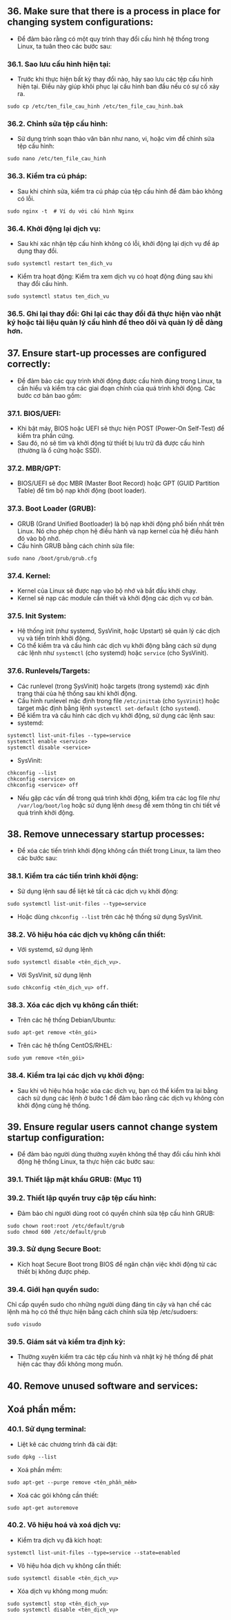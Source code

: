 ## 36. Make sure that there is a process in place for changing system configurations:
- Để đảm bảo rằng có một quy trình thay đổi cấu hình hệ thống trong Linux, ta tuân theo các bước sau:
### 36.1. Sao lưu cấu hình hiện tại: 
- Trước khi thực hiện bất kỳ thay đổi nào, hãy sao lưu các tệp cấu hình hiện tại. Điều này giúp khôi phục lại cấu hình ban đầu nếu có sự cố xảy ra.
```
sudo cp /etc/ten_file_cau_hinh /etc/ten_file_cau_hinh.bak
```
### 36.2. Chỉnh sửa tệp cấu hình: 
- Sử dụng trình soạn thảo văn bản như nano, vi, hoặc vim để chỉnh sửa tệp cấu hình:
```
sudo nano /etc/ten_file_cau_hinh
```

### 36.3. Kiểm tra cú pháp: 
- Sau khi chỉnh sửa, kiểm tra cú pháp của tệp cấu hình để đảm bảo không có lỗi.
```
sudo nginx -t  # Ví dụ với cấu hình Nginx
```

### 36.4. Khởi động lại dịch vụ: 
- Sau khi xác nhận tệp cấu hình không có lỗi, khởi động lại dịch vụ để áp dụng thay đổi.
```
sudo systemctl restart ten_dich_vu
```
- Kiểm tra hoạt động: Kiểm tra xem dịch vụ có hoạt động đúng sau khi thay đổi cấu hình.
```
sudo systemctl status ten_dich_vu
```
### 36.5. Ghi lại thay đổi: Ghi lại các thay đổi đã thực hiện vào nhật ký hoặc tài liệu quản lý cấu hình để theo dõi và quản lý dễ dàng hơn.

## 37. Ensure start-up processes are configured correctly:
- Để đảm bảo các quy trình khởi động được cấu hình đúng trong Linux, ta cần hiểu và kiểm tra các giai đoạn chính của quá trình khởi động. Các bước cơ bản bao gồm:

### 37.1. BIOS/UEFI:
- Khi bật máy, BIOS hoặc UEFI sẽ thực hiện POST (Power-On Self-Test) để kiểm tra phần cứng.
- Sau đó, nó sẽ tìm và khởi động từ thiết bị lưu trữ đã được cấu hình (thường là ổ cứng hoặc SSD).

### 37.2. MBR/GPT:
- BIOS/UEFI sẽ đọc MBR (Master Boot Record) hoặc GPT (GUID Partition Table) để tìm bộ nạp khởi động (boot loader).

### 37.3. Boot Loader (GRUB):
- GRUB (Grand Unified Bootloader) là bộ nạp khởi động phổ biến nhất trên Linux. Nó cho phép chọn hệ điều hành và nạp kernel của hệ điều hành đó vào bộ nhớ.
- Cấu hình GRUB bằng cách chỉnh sửa file:
```
sudo nano /boot/grub/grub.cfg
```
### 37.4. Kernel:
- Kernel của Linux sẽ được nạp vào bộ nhớ và bắt đầu khởi chạy.
- Kernel sẽ nạp các module cần thiết và khởi động các dịch vụ cơ bản.

### 37.5. Init System:
- Hệ thống init (như systemd, SysVinit, hoặc Upstart) sẽ quản lý các dịch vụ và tiến trình khởi động.
- Có thể kiểm tra và cấu hình các dịch vụ khởi động bằng cách sử dụng các lệnh như `systemctl` (cho systemd) hoặc `service` (cho SysVinit).

### 37.6. Runlevels/Targets:
- Các runlevel (trong SysVinit) hoặc targets (trong systemd) xác định trạng thái của hệ thống sau khi khởi động.
- Cấu hình runlevel mặc định trong file `/etc/inittab` (cho `SysVinit`) hoặc target mặc định bằng lệnh `systemctl set-default` (cho `systemd`).
- Để kiểm tra và cấu hình các dịch vụ khởi động, sử dụng các lệnh sau:
- systemd:
```
systemctl list-unit-files --type=service
systemctl enable <service>
systemctl disable <service>
```

- SysVinit:
```
chkconfig --list
chkconfig <service> on
chkconfig <service> off
```
- Nếu gặp các vấn đề trong quá trình khởi động, kiểm tra các log file như `/var/log/boot/log` hoặc sử dụng lệnh `dmesg` để xem thông tin chi tiết về quá trình khởi động.

## 38. Remove unnecessary startup processes:
- Để xóa các tiến trình khởi động không cần thiết trong Linux, ta làm theo các bước sau:
### 38.1. Kiểm tra các tiến trình khởi động:
- Sử dụng lệnh sau để liệt kê tất cả các dịch vụ khởi động:
```
sudo systemctl list-unit-files --type=service
```
- Hoặc dùng `chkconfig --list` trên các hệ thống sử dụng SysVinit.

### 38.2. Vô hiệu hóa các dịch vụ không cần thiết:
- Với systemd, sử dụng lệnh
```
sudo systemctl disable <tên_dịch_vụ>.
```
- Với SysVinit, sử dụng lệnh
```
sudo chkconfig <tên_dịch_vụ> off.
```

### 38.3. Xóa các dịch vụ không cần thiết:
- Trên các hệ thống Debian/Ubuntu:
```
sudo apt-get remove <tên_gói>
```

- Trên các hệ thống CentOS/RHEL:
```
sudo yum remove <tên_gói>
```

### 38.4. Kiểm tra lại các dịch vụ khởi động:
- Sau khi vô hiệu hóa hoặc xóa các dịch vụ, bạn có thể kiểm tra lại bằng cách sử dụng các lệnh ở bước 1 để đảm bảo rằng các dịch vụ không còn khởi động cùng hệ thống.

## 39. Ensure regular users cannot change system startup configuration:
- Để đảm bảo người dùng thường xuyên không thể thay đổi cấu hình khởi động hệ thống Linux, ta thực hiện các bước sau:
### 39.1. Thiết lập mật khẩu GRUB: (Mục 11)
### 39.2. Thiết lập quyền truy cập tệp cấu hình:
- Đảm bảo chỉ người dùng root có quyền chỉnh sửa tệp cấu hình GRUB:
```
sudo chown root:root /etc/default/grub
sudo chmod 600 /etc/default/grub
```
### 39.3. Sử dụng Secure Boot:
- Kích hoạt Secure Boot trong BIOS để ngăn chặn việc khởi động từ các thiết bị không được phép.
  
### 39.4. Giới hạn quyền sudo:
Chỉ cấp quyền sudo cho những người dùng đáng tin cậy và hạn chế các lệnh mà họ có thể thực hiện bằng cách chỉnh sửa tệp /etc/sudoers:
```
sudo visudo
```

### 39.5. Giám sát và kiểm tra định kỳ:
- Thường xuyên kiểm tra các tệp cấu hình và nhật ký hệ thống để phát hiện các thay đổi không mong muốn.

## 40. Remove unused software and services:
## Xoá phần mềm:
### 40.1. Sử dụng terminal:
- Liệt kê các chương trình đã cài đặt:
```
sudo dpkg --list
```

- Xoá phần mềm:
```
sudo apt-get --purge remove <tên_phần_mềm>
```

- Xoá các gói không cần thiết:
```
sudo apt-get autoremove
```

### 40.2. Vô hiệu hoá và xoá dịch vụ: 
- Kiểm tra dịch vụ đã kích hoạt:
```
systemctl list-unit-files --type=service --state=enabled
```

- Vô hiệu hóa dịch vụ không cần thiết:
```
sudo systemctl disable <tên_dịch_vụ>
```

- Xóa dịch vụ không mong muốn:
```
sudo systemctl stop <tên_dịch_vụ>
sudo systemctl disable <tên_dịch_vụ>
```
